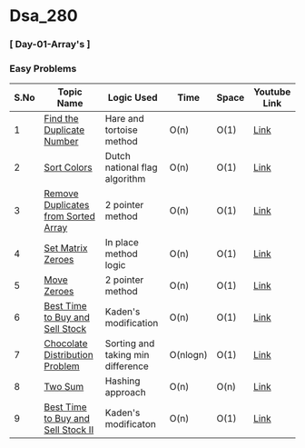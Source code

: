 # Dsa_280

### [ Day-01-Array's ]

### Easy Problems
S.No | Topic Name | Logic Used | Time | Space | Youtube Link
----| -------------| ----------|------| ------|------|
1 | [Find the Duplicate Number](https://github.com/ajay-nikumbh/Dsa_280/tree/main/01.%20Arrays/1.%20Easy/01.%20Find%20the%20Duplicate%20Number) | Hare and tortoise method | O(n) | O(1) | [Link](https://www.youtube.com/watch?v=32Ll35mhWg0&t=18s)
2 | [Sort Colors](https://github.com/ajay-nikumbh/Dsa_280/tree/main/01.%20Arrays/1.%20Easy/02.%20Sort%20Colors) | Dutch national flag algorithm  | O(n) | O(1) | [Link](https://www.youtube.com/watch?v=oaVa-9wmpns&t=9s)
3 | [Remove Duplicates from Sorted Array](https://github.com/ajay-nikumbh/Dsa_280/tree/main/01.%20Arrays/1.%20Easy/03.%20Remove%20Duplicates%20from%20Sorted%20Array) | 2 pointer method | O(n) | O(1) |  [Link](https://www.youtube.com/watch?v=Fm_p9lJ4Z_8&t=9s)
4 | [Set Matrix Zeroes](https://github.com/ajay-nikumbh/Dsa_280/tree/main/01.%20Arrays/1.%20Easy/04.%20Set%20Matrix%20Zeroes) | In place method logic |O(n) | O(1) | [Link](https://www.youtube.com/watch?v=M65xBewcqcI&t=745s)
5 | [Move Zeroes](https://github.com/ajay-nikumbh/Dsa_280/tree/main/01.%20Arrays/1.%20Easy/05.%20Move%20Zeroes) | 2 pointer method |  O(n) | O(1) |  [Link](https://www.youtube.com/watch?v=PNJoyRaIW7U&t=16s)
6 | [Best Time to Buy and Sell Stock](https://github.com/ajay-nikumbh/Dsa_280/tree/main/01.%20Arrays/1.%20Easy/06.%20Best%20Time%20to%20Buy%20and%20Sell%20Stock) | Kaden's modification | O(n) | O(1) | [Link](https://www.youtube.com/watch?v=eMSfBgbiEjk&t=3s)
7 | [Chocolate Distribution Problem](https://github.com/ajay-nikumbh/Dsa_280/tree/main/01.%20Arrays/1.%20Easy/07.%20Chocolate%20Distribution%20Problem) | Sorting and taking min difference | O(nlogn) | O(1) | [Link](https://www.youtube.com/watch?v=jjPw45HkMQs&t=53s)
8 | [Two Sum](https://github.com/ajay-nikumbh/Dsa_280/tree/main/01.%20Arrays/1.%20Easy/08.%20Two%20Sum) | Hashing approach | O(n) | O(n) | [Link](https://www.youtube.com/watch?v=dRUpbt8vHpo)
9 | [Best Time to Buy and Sell Stock II](https://github.com/ajay-nikumbh/Dsa_280/tree/main/01.%20Arrays/1.%20Easy/09.%20Best%20Time%20to%20Buy%20and%20Sell%20Stock%20II) | Kaden's modificaton | O(n) | O(1) | [Link](https://www.youtube.com/watch?v=K8iHi8AW1ls)
